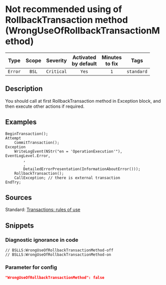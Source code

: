 # Not recommended using of RollbackTransaction method (WrongUseOfRollbackTransactionMethod)

|  Type   | Scope |  Severity  |    Activated<br>by default    |    Minutes<br>to fix    |    Tags    |
|:-------:|:-----:|:----------:|:-----------------------------:|:-----------------------:|:----------:|
| `Error` | `BSL` | `Critical` |             `Yes`             |           `1`           | `standard` |

<!-- Блоки выше заполняются автоматически, не трогать -->
## Description
<!-- Описание диагностики заполняется вручную. Необходимо понятным языком описать смысл и схему работу -->
You should call at first RollbackTransaction method in Exception block, and then execute other actions if required.
## Examples
<!-- В данном разделе приводятся примеры, на которые диагностика срабатывает, а также можно привести пример, как можно исправить ситуацию -->
```bsl
BeginTransaction();
Attempt
    CommitTransaction();
Exception
    WriteLogEvent(NStr("en = 'OperationExecution'"),
EventLogLevel.Error,
        ,
        ,
        DetailedErrorPresentation(InformationAboutError()));
    RollbackTransaction();
    CallException; // there is external transaction
EndTry;
```
## Sources
<!-- Необходимо указывать ссылки на все источники, из которых почерпнута информация для создания диагностики -->

Standard: [Transactions: rules of use](https://its.1c.ru/db/v8std#content:783:hdoc:_top)

## Snippets

<!-- Блоки ниже заполняются автоматически, не трогать -->
### Diagnostic ignorance in code

```bsl
// BSLLS:WrongUseOfRollbackTransactionMethod-off
// BSLLS:WrongUseOfRollbackTransactionMethod-on
```

### Parameter for config

```json
"WrongUseOfRollbackTransactionMethod": false
```
